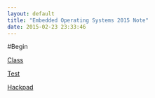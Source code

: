 ```yaml
---
layout: default
title: "Embedded Operating Systems 2015 Note"
date: 2015-02-23 23:33:46
---
```


#Begin

[Class](https://www.facebook.com/groups/ncku.embedded2015/)

[Test](http://www.facebook.com/l.php?u=http%3A%2F%2Fwiki.csie.ncku.edu.tw%2Fembedded%2Fquiz&h=kAQH-Q98m)

[Hackpad](https://embedded2015.hackpad.com/)
